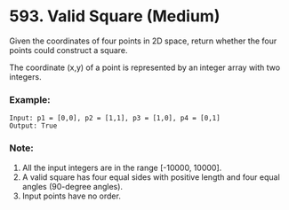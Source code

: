 # 593. Valid Square (Medium)

Given the coordinates of four points in 2D space, return whether the four points could construct a square.

The coordinate (x,y) of a point is represented by an integer array with two integers.

### Example:

```
Input: p1 = [0,0], p2 = [1,1], p3 = [1,0], p4 = [0,1]
Output: True
```

### Note:

1. All the input integers are in the range [-10000, 10000].
2. A valid square has four equal sides with positive length and four equal angles (90-degree angles).
3. Input points have no order.
